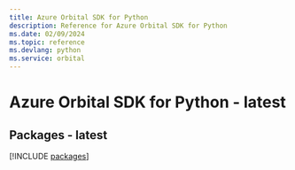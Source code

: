 ```yaml
---
title: Azure Orbital SDK for Python
description: Reference for Azure Orbital SDK for Python
ms.date: 02/09/2024
ms.topic: reference
ms.devlang: python
ms.service: orbital
---
```

# Azure Orbital SDK for Python - latest
## Packages - latest
[!INCLUDE [packages](orbital-index.md)]